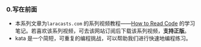 ### 0.写在前面
* 本系列文章为`laracasts.com` 的系列视频教程——[How to Read Code](https://laracasts.com/series/how-to-read-code) 的学习笔记。若喜欢该系列视频，可去该网站订阅后下载该系列视频，**支持正版**。
* kata 是一个简短，可重复的编程挑战，可以帮助我们进行快速地编程练习。